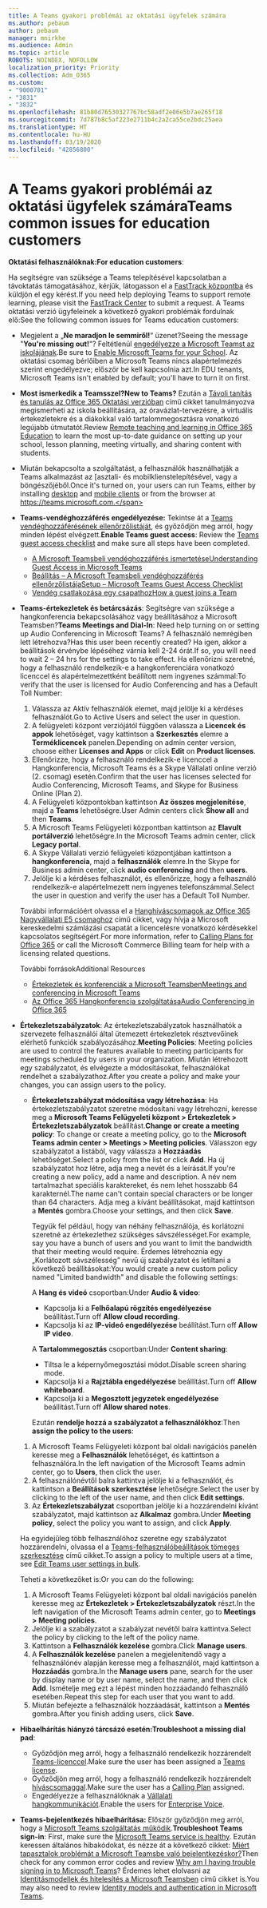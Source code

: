 ```yaml
---
title: A Teams gyakori problémái az oktatási ügyfelek számára
ms.author: pebaum
author: pebaum
manager: mnirkhe
ms.audience: Admin
ms.topic: article
ROBOTS: NOINDEX, NOFOLLOW
localization_priority: Priority
ms.collection: Adm_O365
ms.custom:
- "9000701"
- "3831"
- "3832"
ms.openlocfilehash: 81b80d76530327767bc58adf2e06e5b7ae265f18
ms.sourcegitcommit: 7d787b8c5af223e2711b4c2a2ca55ce2bdc25aea
ms.translationtype: HT
ms.contentlocale: hu-HU
ms.lasthandoff: 03/19/2020
ms.locfileid: "42856800"
---
```

# <a name="teams-common-issues-for-education-customers"></a><span data-ttu-id="40806-102">A Teams gyakori problémái az oktatási ügyfelek számára</span><span class="sxs-lookup"><span data-stu-id="40806-102">Teams common issues for education customers</span></span>

<span data-ttu-id="40806-103">**Oktatási felhasználóknak:**</span><span class="sxs-lookup"><span data-stu-id="40806-103">**For education customers**:</span></span>

<span data-ttu-id="40806-104">Ha segítségre van szüksége a Teams telepítésével kapcsolatban a távoktatás támogatásához, kérjük, látogasson el a [FastTrack központba](https://www.microsoft.com/fasttrack) és küldjön el egy kérést.</span><span class="sxs-lookup"><span data-stu-id="40806-104">If you need help deploying Teams to support remote learning, please visit the [FastTrack Center](https://www.microsoft.com/fasttrack) to submit a request.</span></span> <span data-ttu-id="40806-105">A Teams oktatási verzió ügyfeleinek a következő gyakori problémák fordulnak elő:</span><span class="sxs-lookup"><span data-stu-id="40806-105">See the following common issues for Teams education customers:</span></span>

- <span data-ttu-id="40806-106">Megjelent a „**Ne maradjon le semmiről!**“ üzenet?</span><span class="sxs-lookup"><span data-stu-id="40806-106">Seeing the message "**You're missing out!**"?</span></span> <span data-ttu-id="40806-107">Feltétlenül [engedélyezze a Microsoft Teamst az iskolájának](https://docs.microsoft.com/microsoft-365/education/intune-edu-trial/enable-microsoft-teams).</span><span class="sxs-lookup"><span data-stu-id="40806-107">Be sure to [Enable Microsoft Teams for your School](https://docs.microsoft.com/microsoft-365/education/intune-edu-trial/enable-microsoft-teams).</span></span> <span data-ttu-id="40806-108">Az oktatási csomag bérlőiben a Microsoft Teams nincs alapértelmezés szerint engedélyezve; először be kell kapcsolnia azt.</span><span class="sxs-lookup"><span data-stu-id="40806-108">In EDU tenants, Microsoft Teams isn't enabled by default; you'll have to turn it on first.</span></span>

- <span data-ttu-id="40806-109">**Most ismerkedik a Teamsszel?**</span><span class="sxs-lookup"><span data-stu-id="40806-109">**New to Teams?**</span></span> <span data-ttu-id="40806-110">Ezután a [Távoli tanítás és tanulás az Office 365 Oktatási verzióban](https://support.office.com/article/remote-teaching-and-learning-in-office-365-education-f651ccae-7b65-478b-8366-51bb884025c4) című cikket tanulmányozva megismerheti az iskola beállítására, az óravázlat-tervezésre, a virtuális értekezletekre és a diákokkal való tartalommegosztásra vonatkozó legújabb útmutatót.</span><span class="sxs-lookup"><span data-stu-id="40806-110">Review [Remote teaching and learning in Office 365 Education](https://support.office.com/article/remote-teaching-and-learning-in-office-365-education-f651ccae-7b65-478b-8366-51bb884025c4) to learn the most up-to-date guidance on setting up your school, lesson planning, meeting virtually, and sharing content with students.</span></span>

- <span data-ttu-id="40806-111">Miután bekapcsolta a szolgáltatást, a felhasználók használhatják a Teams alkalmazást az [asztali- és mobilklienstelepítésével, vagy a  böngészőjéből.</span><span class="sxs-lookup"><span data-stu-id="40806-111">Once it's turned on, your users can run Teams, either by installing [desktop](https://docs.microsoft.com/MicrosoftTeams/get-clients#desktop-client) and [mobile clients](https://docs.microsoft.com/MicrosoftTeams/get-clients#mobile-clients) or from the browser at https://teams.microsoft.com.</span></span>

- <span data-ttu-id="40806-112">**Teams-vendéghozzáférés engedélyezése:** Tekintse át a [Teams vendéghozzáférésének ellenőrzőlistáját](https://docs.microsoft.com/microsoftteams/guest-access-checklist), és győződjön meg arról, hogy minden lépést elvégzett.</span><span class="sxs-lookup"><span data-stu-id="40806-112">**Enable Teams guest access**: Review the [Teams guest access checklist](https://docs.microsoft.com/microsoftteams/guest-access-checklist) and make sure all steps have been completed.</span></span>
    - [<span data-ttu-id="40806-113">A Microsoft Teamsbeli vendéghozzáférés ismertetése</span><span class="sxs-lookup"><span data-stu-id="40806-113">Understanding Guest Access in Microsoft Teams</span></span>](https://docs.microsoft.com/microsoftteams/guest-access)
    - [<span data-ttu-id="40806-114">Beállítás – A Microsoft Teamsbeli vendéghozzáférés ellenőrzőlistája</span><span class="sxs-lookup"><span data-stu-id="40806-114">Setup – Microsoft Teams Guest Access Checklist</span></span>](https://docs.microsoft.com/microsoftteams/guest-access-checklist)
    - [<span data-ttu-id="40806-115">Vendég csatlakozása egy csapathoz</span><span class="sxs-lookup"><span data-stu-id="40806-115">How a guest joins a Team</span></span>](https://docs.microsoft.com/microsoftteams/guest-joins)

- <span data-ttu-id="40806-116">**Teams-értekezletek és betárcsázás**: Segítségre van szüksége a hangkonferencia bekapcsolásához vagy beállításához a Microsoft Teamsben?</span><span class="sxs-lookup"><span data-stu-id="40806-116">**Teams Meetings and Dial-In**: Need help turning on or setting up Audio Conferencing in Microsoft Teams?</span></span> <span data-ttu-id="40806-117">A felhasználó nemrégiben lett létrehozva?</span><span class="sxs-lookup"><span data-stu-id="40806-117">Has this user been recently created?</span></span> <span data-ttu-id="40806-118">Ha igen, akkor a beállítások érvénybe lépéséhez várnia kell 2-24 órát.</span><span class="sxs-lookup"><span data-stu-id="40806-118">If so, you will need to wait 2 – 24 hrs for the settings to take effect.</span></span> <span data-ttu-id="40806-119">Ha ellenőrizni szeretné, hogy a felhasználó rendelkezik-e a hangkonferenciára vonatkozó licenccel és alapértelmezettként beállított nem ingyenes számmal:</span><span class="sxs-lookup"><span data-stu-id="40806-119">To verify that the user is licensed for Audio Conferencing and has a Default Toll Number:</span></span>
    1. <span data-ttu-id="40806-120">Válassza az Aktív felhasználók elemet, majd jelölje ki a kérdéses felhasználót.</span><span class="sxs-lookup"><span data-stu-id="40806-120">Go to Active Users and select the user in question.</span></span>
    2. <span data-ttu-id="40806-121">A felügyeleti központ verziójától függően válassza a **Licencek és appok** lehetőséget, vagy kattintson a **Szerkesztés** elemre a **Terméklicencek** panelen.</span><span class="sxs-lookup"><span data-stu-id="40806-121">Depending on admin center version, choose either **Licenses and Apps** or click **Edit** on **Product licenses**.</span></span>
    3. <span data-ttu-id="40806-122">Ellenőrizze, hogy a felhasználó rendelkezik-e licenccel a Hangkonferencia, Microsoft Teams és a Skype Vállalati online verzió (2. csomag) esetén.</span><span class="sxs-lookup"><span data-stu-id="40806-122">Confirm that the user has licenses selected for Audio Conferencing, Microsoft Teams, and Skype for Business Online (Plan 2).</span></span>
    4. <span data-ttu-id="40806-123">A Felügyeleti központokban kattintson **Az összes megjelenítése**, majd a **Teams** lehetőségre.</span><span class="sxs-lookup"><span data-stu-id="40806-123">User Admin centers click **Show all** and then **Teams**.</span></span>
    5. <span data-ttu-id="40806-124">A Microsoft Teams Felügyeleti központban kattintson az **Elavult portálverzió** lehetőségre.</span><span class="sxs-lookup"><span data-stu-id="40806-124">In the Microsoft Teams admin center, click **Legacy portal**.</span></span>
    6. <span data-ttu-id="40806-125">A Skype Vállalati verzió felügyeleti központjában kattintson a **hangkonferencia**, majd a **felhasználók** elemre.</span><span class="sxs-lookup"><span data-stu-id="40806-125">In the Skype for Business admin center, click **audio conferencing** and then **users**.</span></span>
    7. <span data-ttu-id="40806-126">Jelölje ki a kérdéses felhasználót, és ellenőrizze, hogy a felhasználó rendelkezik-e alapértelmezett nem ingyenes telefonszámmal.</span><span class="sxs-lookup"><span data-stu-id="40806-126">Select the user in question and verify the user has a Default Toll Number.</span></span>

    <span data-ttu-id="40806-127">További információért olvassa el a [Hanghíváscsomagok az Office 365 Nagyvállalati E5 csomaghoz](https://docs.microsoft.com/microsoftteams/calling-plans-for-office-365) című cikket, vagy hívja a Microsoft kereskedelmi számlázási csapatát a licencelésre vonatkozó kérdésekkel kapcsolatos segítségért.</span><span class="sxs-lookup"><span data-stu-id="40806-127">For more information, refer to [Calling Plans for Office 365](https://docs.microsoft.com/microsoftteams/calling-plans-for-office-365) or call the Microsoft Commerce Billing team for help with a licensing related questions.</span></span>

    <span data-ttu-id="40806-128">További források</span><span class="sxs-lookup"><span data-stu-id="40806-128">Additional Resources</span></span>

    - [<span data-ttu-id="40806-129">Értekezletek és konferenciák a Microsoft Teamsben</span><span class="sxs-lookup"><span data-stu-id="40806-129">Meetings and conferencing in Microsoft Teams</span></span>](https://docs.microsoft.com/microsoftteams/deploy-meetings-microsoft-teams-landing-page)
    - [<span data-ttu-id="40806-130">Az Office 365 Hangkonferencia szolgáltatása</span><span class="sxs-lookup"><span data-stu-id="40806-130">Audio Conferencing in Office 365</span></span>](https://docs.microsoft.com/microsoftteams/audio-conferencing-in-office-365)

- <span data-ttu-id="40806-131">**Értekezletszabályzatok**: Az értekezletszabályzatok használhatók a szervezete felhasználói által ütemezett értekezletek résztvevőinek elérhető funkciók szabályozásához.</span><span class="sxs-lookup"><span data-stu-id="40806-131">**Meeting Policies**: Meeting policies are used to control the features available to meeting participants for meetings scheduled by users in your organization.</span></span> <span data-ttu-id="40806-132">Miután létrehozott egy szabályzatot, és elvégezte a módosításokat, felhasználókat rendelhet a szabályzathoz.</span><span class="sxs-lookup"><span data-stu-id="40806-132">After you create a policy and make your changes, you can assign users to the policy.</span></span>

    - <span data-ttu-id="40806-133">**Értekezletszabályzat módosítása vagy létrehozása**: Ha értekezletszabályzatot szeretne módosítani vagy létrehozni, keresse meg a **Microsoft Teams Felügyeleti központ > Értekezletek > Értekezletszabályzatok** beállítást.</span><span class="sxs-lookup"><span data-stu-id="40806-133">**Change or create a meeting policy**: To change or create a meeting policy, go to the **Microsoft Teams admin center > Meetings > Meeting policies**.</span></span> <span data-ttu-id="40806-134">Válasszon egy szabályzatot a listából, vagy válassza a **Hozzáadás** lehetőséget.</span><span class="sxs-lookup"><span data-stu-id="40806-134">Select a policy from the list or click **Add**.</span></span> <span data-ttu-id="40806-135">Ha új szabályzatot hoz létre, adja meg a nevét és a leírását.</span><span class="sxs-lookup"><span data-stu-id="40806-135">If you're creating a new policy, add a name and description.</span></span> <span data-ttu-id="40806-136">A név nem tartalmazhat speciális karaktereket, és nem lehet hosszabb 64 karakternél.</span><span class="sxs-lookup"><span data-stu-id="40806-136">The name can't contain special characters or be longer than 64 characters.</span></span> <span data-ttu-id="40806-137">Adja meg a kívánt beállításokat, majd kattintson a **Mentés** gombra.</span><span class="sxs-lookup"><span data-stu-id="40806-137">Choose your settings, and then click **Save**.</span></span> 
    
        <span data-ttu-id="40806-138">Tegyük fel például, hogy van néhány felhasználója, és korlátozni szeretné az értekezlethez szükséges sávszélességet.</span><span class="sxs-lookup"><span data-stu-id="40806-138">For example, say you have a bunch of users and you want to limit the bandwidth that their meeting would require.</span></span> <span data-ttu-id="40806-139">Érdemes létrehoznia egy „Korlátozott sávszélesség” nevű új szabályzatot és letiltani a következő beállításokat:</span><span class="sxs-lookup"><span data-stu-id="40806-139">You would create a new custom policy named "Limited bandwidth" and disable the following settings:</span></span>

        <span data-ttu-id="40806-140">A **Hang és videó** csoportban:</span><span class="sxs-lookup"><span data-stu-id="40806-140">Under **Audio & video**:</span></span>
        - <span data-ttu-id="40806-141">Kapcsolja ki a **Felhőalapú rögzítés engedélyezése** beállítást.</span><span class="sxs-lookup"><span data-stu-id="40806-141">Turn off **Allow cloud recording**.</span></span>
        - <span data-ttu-id="40806-142">Kapcsolja ki az **IP-videó engedélyezése** beállítást.</span><span class="sxs-lookup"><span data-stu-id="40806-142">Turn off **Allow IP video**.</span></span>

        <span data-ttu-id="40806-143">A **Tartalommegosztás** csoportban:</span><span class="sxs-lookup"><span data-stu-id="40806-143">Under **Content sharing**:</span></span>

        - <span data-ttu-id="40806-144">Tiltsa le a képernyőmegosztási módot.</span><span class="sxs-lookup"><span data-stu-id="40806-144">Disable screen sharing mode.</span></span>
        - <span data-ttu-id="40806-145">Kapcsolja ki a **Rajztábla engedélyezése** beállítást.</span><span class="sxs-lookup"><span data-stu-id="40806-145">Turn off **Allow whiteboard**.</span></span>
        - <span data-ttu-id="40806-146">Kapcsolja ki a **Megosztott jegyzetek engedélyezése** beállítást.</span><span class="sxs-lookup"><span data-stu-id="40806-146">Turn off **Allow shared notes**.</span></span>

        <span data-ttu-id="40806-147">Ezután **rendelje hozzá a szabályzatot a felhasználókhoz**:</span><span class="sxs-lookup"><span data-stu-id="40806-147">Then **assign the policy to the users**:</span></span>

    1. <span data-ttu-id="40806-148">A Microsoft Teams Felügyeleti központ bal oldali navigációs panelén keresse meg a **Felhasználók** lehetőséget, és kattintson a felhasználóra.</span><span class="sxs-lookup"><span data-stu-id="40806-148">In the left navigation of the Microsoft Teams admin center, go to **Users**, then click the user.</span></span>
    2. <span data-ttu-id="40806-149">A felhasználónévtől balra kattintva jelölje ki a felhasználót, és kattintson a **Beállítások szerkesztése** lehetőségre.</span><span class="sxs-lookup"><span data-stu-id="40806-149">Select the user by clicking to the left of the user name, and then click **Edit settings**.</span></span>
    3. <span data-ttu-id="40806-150">Az **Értekezletszabályzat** csoportban jelölje ki a hozzárendelni kívánt szabályzatot, majd kattintson az **Alkalmaz** gombra.</span><span class="sxs-lookup"><span data-stu-id="40806-150">Under **Meeting policy**, select the policy you want to assign, and click **Apply**.</span></span>

    <span data-ttu-id="40806-151">Ha egyidejűleg több felhasználóhoz szeretne egy szabályzatot hozzárendelni, olvassa el a [Teams-felhasználóbeállítások tömeges szerkesztése](https://docs.microsoft.com/microsoftteams/edit-user-settings-in-bulk) című cikket.</span><span class="sxs-lookup"><span data-stu-id="40806-151">To assign a policy to multiple users at a time, see [Edit Teams user settings in bulk](https://docs.microsoft.com/microsoftteams/edit-user-settings-in-bulk).</span></span>

    <span data-ttu-id="40806-152">Teheti a következőket is:</span><span class="sxs-lookup"><span data-stu-id="40806-152">Or you can do the following:</span></span>
    1. <span data-ttu-id="40806-153">A Microsoft Teams Felügyeleti központ bal oldali navigációs panelén keresse meg az **Értekezletek > Értekezletszabályzatok** részt.</span><span class="sxs-lookup"><span data-stu-id="40806-153">In the left navigation of the Microsoft Teams admin center, go to **Meetings > Meeting policies**.</span></span>
    2. <span data-ttu-id="40806-154">Jelölje ki a szabályzatot a szabályzat nevétől balra kattintva.</span><span class="sxs-lookup"><span data-stu-id="40806-154">Select the policy by clicking to the left of the policy name.</span></span>
    3. <span data-ttu-id="40806-155">Kattintson a **Felhasználók kezelése** gombra.</span><span class="sxs-lookup"><span data-stu-id="40806-155">Click **Manage users**.</span></span>
    4. <span data-ttu-id="40806-156">A **Felhasználók kezelése** panelen a megjelenítendő vagy a felhasználónév alapján keresse meg a felhasználót, majd kattintson a **Hozzáadás** gombra.</span><span class="sxs-lookup"><span data-stu-id="40806-156">In the **Manage users** pane, search for the user by display name or by user name, select the name, and then click **Add**.</span></span> <span data-ttu-id="40806-157">Ismételje meg ezt a lépést minden hozzáadandó felhasználó esetében.</span><span class="sxs-lookup"><span data-stu-id="40806-157">Repeat this step for each user that you want to add.</span></span>
    5. <span data-ttu-id="40806-158">Miután befejezte a felhasználók hozzáadását, kattintson a **Mentés** gombra.</span><span class="sxs-lookup"><span data-stu-id="40806-158">After you finish adding users, click **Save**.</span></span>

- <span data-ttu-id="40806-159">**Hibaelhárítás hiányzó tárcsázó esetén:**</span><span class="sxs-lookup"><span data-stu-id="40806-159">**Troubleshoot a missing dial pad**:</span></span>
    - <span data-ttu-id="40806-160">Győződjön meg arról, hogy a felhasználó rendelkezik hozzárendelt [Teams-licenccel](https://docs.microsoft.com/MicrosoftTeams/assign-teams-licenses).</span><span class="sxs-lookup"><span data-stu-id="40806-160">Make sure the user has been assigned a [Teams license](https://docs.microsoft.com/MicrosoftTeams/assign-teams-licenses).</span></span>
    - <span data-ttu-id="40806-161">Győződjön meg arról, hogy a felhasználó rendelkezik hozzárendelt [híváscsomaggal](https://docs.microsoft.com/MicrosoftTeams/calling-plan-landing-page).</span><span class="sxs-lookup"><span data-stu-id="40806-161">Make sure the user has a [Calling Plan](https://docs.microsoft.com/MicrosoftTeams/calling-plan-landing-page) assigned.</span></span>
    - <span data-ttu-id="40806-162">Engedélyezze a felhasználóknak a [Vállalati hangkommunikációt](https://docs.microsoft.com/skypeforbusiness/skype-for-business-hybrid-solutions/plan-your-phone-system-cloud-pbx-solution/enable-users-for-enterprise-voice-online-and-phone-system-voicemail#to-enable-your-users-for-phone-system-in-office-365-voice-and-voicemail).</span><span class="sxs-lookup"><span data-stu-id="40806-162">Enable the users for [Enterprise Voice](https://docs.microsoft.com/skypeforbusiness/skype-for-business-hybrid-solutions/plan-your-phone-system-cloud-pbx-solution/enable-users-for-enterprise-voice-online-and-phone-system-voicemail#to-enable-your-users-for-phone-system-in-office-365-voice-and-voicemail).</span></span>

- <span data-ttu-id="40806-163">**Teams-bejelentkezés hibaelhárítása:** Először győződjön meg arról, hogy a [Microsoft Teams szolgáltatás működik](https://admin.microsoft.com/Adminportal/Home?source=applauncher#/servicehealth).</span><span class="sxs-lookup"><span data-stu-id="40806-163">**Troubleshoot Teams sign-in**: First, make sure the [Microsoft Teams service is healthy](https://admin.microsoft.com/Adminportal/Home?source=applauncher#/servicehealth).</span></span> <span data-ttu-id="40806-164">Ezután keressen általános hibakódokat, és nézze át a következő cikket: [Miért tapasztalok problémát a Microsoft Teamsbe való bejelentkezéskor?](https://support.office.com/article/a02f683b-61a3-4008-9447-ee60c5593b0f)</span><span class="sxs-lookup"><span data-stu-id="40806-164">Then check for any common error codes and review [Why am I having trouble signing in to Microsoft Teams](https://support.office.com/article/a02f683b-61a3-4008-9447-ee60c5593b0f)?</span></span> <span data-ttu-id="40806-165">Érdemes lehet elolvasni az [Identitásmodellek és hitelesítés a Microsoft Teamsben](https://docs.microsoft.com/MicrosoftTeams/identify-models-authentication) című cikket is.</span><span class="sxs-lookup"><span data-stu-id="40806-165">You may also need to review [Identity models and authentication in Microsoft Teams](https://docs.microsoft.com/MicrosoftTeams/identify-models-authentication).</span></span>
